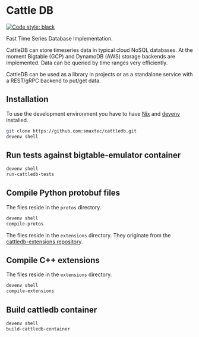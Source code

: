 # Cattle DB

[![Code style: black](https://img.shields.io/badge/code%20style-black-000000.svg)](https://github.com/psf/black)

Fast Time Series Database Implementation.

CattleDB can store timeseries data in typical cloud NoSQL databases.
At the moment Bigtable (GCP) and DynamoDB (AWS) storage backends are implemented.
Data can be queried by time ranges very efficiently.

CattleDB can be used as a library in projects or as a standalone service with a REST/gRPC backend to put/get data.

## Installation

To use the development environment you have to have [Nix](https://nixos.org/download#download-nix) and [devenv](https://devenv.sh/) installed.

```sh
git clone https://github.com:smaxtec/cattledb.git
devenv shell
```

## Run tests against bigtable-emulator container

```sh
devenv shell
run-cattledb-tests
```

## Compile Python protobuf files

The files reside in the `protos` directory.

```sh
devenv shell
compile-protos
```

The files reside in the `extensions` directory.
They originate from the [cattledb-extensions repository](https://github.com/smaxtec/cattledb-extensions).

## Compile C++ extensions

The files reside in the `extensions` directory.

```sh
devenv shell
compile-extensions
```

## Build cattledb container

```sh
devenv shell
build-cattledb-container
```
